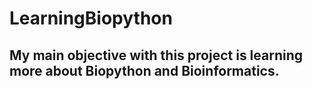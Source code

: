 # LearningBiopython
## My main objective with this project is learning more about Biopython and Bioinformatics.
